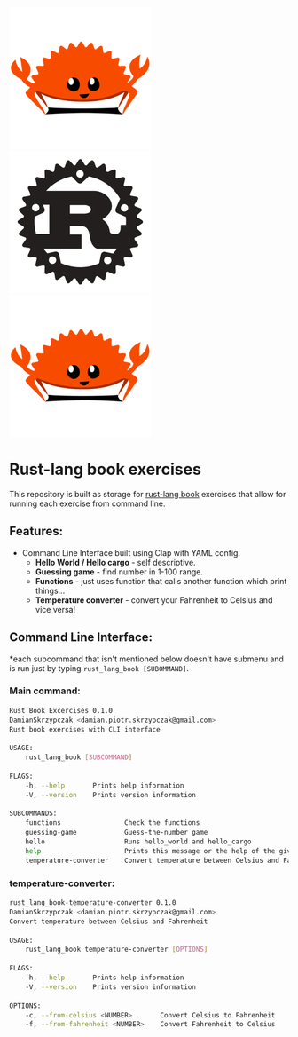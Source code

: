 ![rustacean](img/rustacean.png) ![logo](img/rust-logo.png) ![rustacean](img/rustacean.png)
# Rust-lang book exercises 


This repository is built as storage for [rust-lang book](
https://doc.rust-lang.org/book/) exercises that
allow for running each exercise from command line.

## Features:
- Command Line Interface built using Clap with YAML config.
    - **Hello World / Hello cargo** - self descriptive.
    - **Guessing game** - find number in 1-100 range.
    - **Functions** - just uses function that calls another function which print things...
    - **Temperature converter** - convert your Fahrenheit to Celsius and vice versa! 

## Command Line Interface:
\*each subcommand that isn't mentioned below doesn't have submenu 
and is run just by typing ```rust_lang_book [SUBOMMAND]```.

### Main command:
    
```bash
Rust Book Excercises 0.1.0
DamianSkrzypczak <damian.piotr.skrzypczak@gmail.com>
Rust book exercises with CLI interface

USAGE:
    rust_lang_book [SUBCOMMAND]

FLAGS:
    -h, --help       Prints help information
    -V, --version    Prints version information

SUBCOMMANDS:
    functions                Check the functions
    guessing-game            Guess-the-number game
    hello                    Runs hello_world and hello_cargo
    help                     Prints this message or the help of the given subcommand(s)
    temperature-converter    Convert temperature between Celsius and Fahrenheit
```

### temperature-converter:
```bash
rust_lang_book-temperature-converter 0.1.0
DamianSkrzypczak <damian.piotr.skrzypczak@gmail.com>
Convert temperature between Celsius and Fahrenheit

USAGE:
    rust_lang_book temperature-converter [OPTIONS]

FLAGS:
    -h, --help       Prints help information
    -V, --version    Prints version information

OPTIONS:
    -c, --from-celsius <NUMBER>       Convert Celsius to Fahrenheit
    -f, --from-fahrenheit <NUMBER>    Convert Fahrenheit to Celsius
```